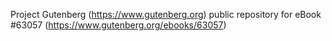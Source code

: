Project Gutenberg (https://www.gutenberg.org) public repository for
eBook #63057 (https://www.gutenberg.org/ebooks/63057)
